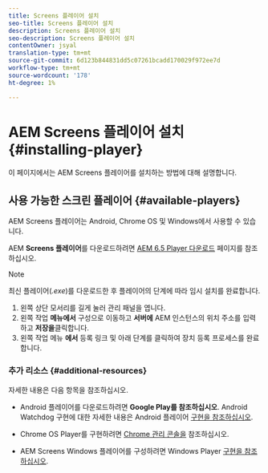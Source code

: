 ```yaml
---
title: Screens 플레이어 설치
seo-title: Screens 플레이어 설치
description: Screens 플레이어 설치
seo-description: Screens 플레이어 설치
contentOwner: jsyal
translation-type: tm+mt
source-git-commit: 6d123b844831dd5c07261bcadd170029f972ee7d
workflow-type: tm+mt
source-wordcount: '178'
ht-degree: 1%

---
```



# AEM Screens 플레이어 설치 {#installing-player}

이 페이지에서는 AEM Screens 플레이어를 설치하는 방법에 대해 설명합니다.

## 사용 가능한 스크린 플레이어 {#available-players}

AEM Screens 플레이어는 Android, Chrome OS 및 Windows에서 사용할 수 있습니다.

AEM **Screens 플레이어**&#x200B;를 다운로드하려면 [AEM 6.5 Player 다운로드](https://download.macromedia.com/screens/) 페이지를 참조하십시오.

>[!NOTE]
>
>최신 플레이어(*.exe*)를 다운로드한 후 플레이어의 단계에 따라 임시 설치를 완료합니다.
>
>1. 왼쪽 상단 모서리를 길게 눌러 관리 패널을 엽니다.
>1. 왼쪽 작업 **메뉴에서** 구성으로 이동하고 **서버에** AEM 인스턴스의 위치 주소를 입력하고 **저장을**&#x200B;클릭합니다.
>1. 왼쪽 작업 메뉴 **에서** 등록 링크 및 아래 단계를 클릭하여 장치 등록 프로세스를 완료합니다.


### 추가 리소스 {#additional-resources}

자세한 내용은 다음 항목을 참조하십시오.

* Android 플레이어를 다운로드하려면 **Google Play를 참조하십시오**. Android Watchdog 구현에 대한 자세한 내용은 Android 플레이어 [구현을 참조하십시오](implementing-android-player.md).

* Chrome OS Player를 구현하려면 [Chrome 관리 콘솔을](implementing-chrome-os-player.md) 참조하십시오.

* AEM Screens Windows 플레이어를 구성하려면 Windows Player [구현을 참조하십시오](implementing-windows-player.md).